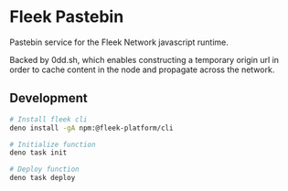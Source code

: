 # Fleek Pastebin

Pastebin service for the Fleek Network javascript runtime.

Backed by 0dd.sh, which enables constructing a temporary origin url in order
to cache content in the node and propagate across the network.

## Development

```bash
# Install fleek cli
deno install -gA npm:@fleek-platform/cli

# Initialize function
deno task init

# Deploy function
deno task deploy
```
